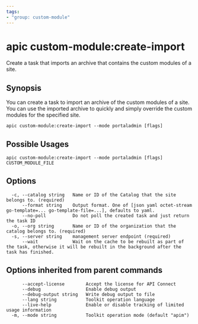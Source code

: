 ```yaml
---
tags:
- "group: custom-module"
---
```

# apic custom-module:create-import

Create a task that imports an archive that contains the custom modules of a site.

## Synopsis

You can create a task to import an archive of the custom modules of a site. You can use the imported archive to quickly and simply override the custom modules for the specified site.

```
apic custom-module:create-import --mode portaladmin [flags]
```

## Possible Usages

```
apic custom-module:create-import --mode portaladmin [flags] CUSTOM_MODULE_FILE
```

## Options

```
  -c, --catalog string   Name or ID of the Catalog that the site belongs to. (required)
      --format string    Output format. One of [json yaml octet-stream go-template=... go-template-file=...], defaults to yaml.
      --no-poll          Do not poll the created task and just return the task ID
  -o, --org string       Name or ID of the organization that the catalog belongs to. (required)
  -s, --server string    management server endpoint (required)
      --wait             Wait on the cache to be rebuilt as part of the task, otherwise it will be rebuilt in the background after the task has finished.
```

## Options inherited from parent commands

```
      --accept-license        Accept the license for API Connect
      --debug                 Enable debug output
      --debug-output string   Write debug output to file
      --lang string           Toolkit operation language
      --live-help             Enable or disable tracking of limited usage information
  -m, --mode string           Toolkit operation mode (default "apim")
```
